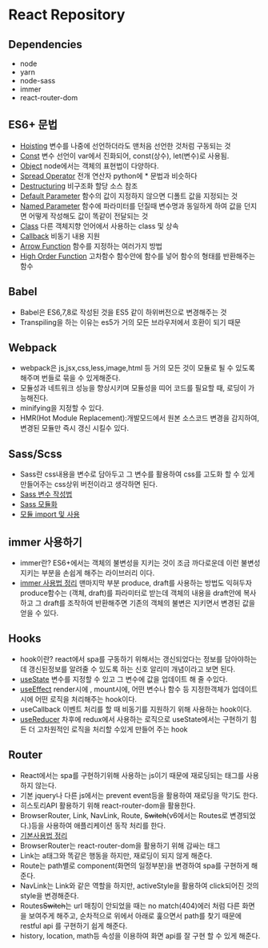 # React  Repository

## Dependencies
- node
- yarn
- node-sass
- immer
- react-router-dom

## ES6+ 문법
- [Hoisting](https://github.com/hyunseokjoo/prac_react/blob/main/basic_ES6%2B/hoisting.js)  변수를 나중에 선언하더라도 맨처음 선언한 것처럼 구동되는 것
- [Const](https://github.com/hyunseokjoo/prac_react/blob/main/basic_ES6%2B/const.js)  변수 선언이 var에서 진화되어, const(상수), let(변수)로 사용됨.
- [Object](https://github.com/hyunseokjoo/prac_react/blob/main/basic_ES6%2B/object.js)  node에서는 객체의 표현법이 다양하다.
- [Spread Operator](https://github.com/hyunseokjoo/prac_react/blob/main/basic_ES6%2B/spreadOperator.js) 전개 연산자 python에 * 문법과 비슷하다
- [Destructuring](https://github.com/hyunseokjoo/prac_react/blob/main/basic_ES6%2B/namedParameters.js)  비구조화 할당 소스 참조
- [Default Parameter](https://github.com/hyunseokjoo/prac_react/blob/main/basic_ES6%2B/defaultParameters.js)  함수의 값이 지정하지 않으면 디폴트 값을 지정되는 것
- [Named Parameter](https://github.com/hyunseokjoo/prac_react/blob/main/basic_ES6%2B/namedParameters.js) 함수에 파라미터를 던질때 변수명과 동일하게 하여 값을 던지면 어떻게 작성해도 값이 똑같이 전달되는 것 
- [Class](https://github.com/hyunseokjoo/prac_react/blob/main/basic_ES6%2B/class.js)  다른 객체지향 언어에서 사용하는 class 및 상속
- [Callback](https://github.com/hyunseokjoo/prac_react/blob/main/basic_ES6%2B/callback.js)  비동기 내용 지원
- [Arrow Function](https://github.com/hyunseokjoo/prac_react/blob/main/basic_ES6%2B/arrowFunction.js)  함수를 지정하는 여러가지 방법
- [High Order Function](https://github.com/hyunseokjoo/prac_react/blob/main/basic_ES6%2B/highOrderFunction.js) 고차함수 함수안에 함수를 넣어 함수의 형태를 반환해주는 함수

## Babel
- Babel은 ES6,7,8로 작성된 것을 ES5 같이 하위버전으로 변경해주는 것 
- Transpiling을 하는 이유는 es5가 거의 모든 브라우저에서 호환이 되기 때문

## Webpack
- webpack은 js,jsx,css,less,image,html 등 거의 모든 것이 모듈로 될 수 있도록 해주며 번들로 묶을 수 있게해준다.
- 모듈성과 네트워크 성능을 향상시키며 모듈성을 띠어 코드를 필요할 때, 로딩이 가능해진다.
- minifying을 지정할 수 있다.
- HMR(Hot Module Replacement):개발모드에서 원본 소스코드 변경을 감지하여, 변경된 모듈만 즉시 갱신 시킬수 있다.


## Sass/Scss
- Sass란 css내용을 변수로 담아두고 그 변수를 활용하여 css를 고도화 할 수 있게 만들어주는 css상위 버전이라고 생각하면 된다.
- [Sass 변수 작성법](https://github.com/hyunseokjoo/prac_react/blob/main/front_end/src/shared.scss)
- [Sass 모듈화](https://github.com/hyunseokjoo/prac_react/blob/main/front_end/src/Profile.module.scss)
- [모듈 import 및 사용](https://github.com/hyunseokjoo/prac_react/blob/main/front_end/src/Profile.js)

## immer 사용하기
- immer란? ES6+에서는 객체의 불변성을 지키는 것이 조금 까다로운데 이런 불변성 지키는 부분을 손쉽게 해주는 라이브러리 이다.
- [immer 사용법 정리](https://github.com/hyunseokjoo/prac_react/blob/main/front_end/src/immer_test.js) 맨마지막 부분 produce, draft를 사용하는 방법도 익혀두자produce함수는 (객체, draft)를 파라미터로 받는데 객체의 내용을 draft안에 복사하고 그 draft를 조작하여 반환해주면 기존의 객체의 불변은 지키면서 변경된 값을 얻을 수 있다.

## Hooks
- hook이란? react에서 spa를 구동하기 위해서는 갱신되었다는 정보를 담아야하는데 갱신된정보를 알려줄 수 있도록 하는 신호 알리미 개념이라고 보면 된다.
- [useState](https://github.com/hyunseokjoo/prac_react/blob/main/front_end/src/custom.js) 변수를 지정할 수 있고 그 변수에 값을 업데이트 해 줄 수있다.
- [useEffect](https://github.com/hyunseokjoo/prac_react/blob/main/front_end/src/custom.js) render시에 , mount시에, 어떤 변수나 함수 등 지정한객체가 업데이트 시에 어떤 로직을 처리해주는 hook이다.
- useCallback 이벤트 처리를 할 때 비동기를 지원하기 위해 사용하는 hook이다.
- [useReducer](https://github.com/hyunseokjoo/prac_react/blob/main/front_end/src/useReducer.js) 차후에 redux에서 사용하는 로직으로 useState에서는 구현하기 힘든 더 고차원적인 로직을 처리할 수있게 만들어 주는 hook


## Router
- React에서는 spa를 구현하기위해 사용하는 js이기 때문에 재로딩되는 <a>태그를 사용하지 않는다.
- 기본 jquery나 다른 js에서는 prevent event등을 활용하여 재로딩을 막기도 한다.
- 히스토리API 활용하기 위해 react-router-dom을 활용한다.
- BrowserRouter, Link, NavLink, Route, ~~Switch~~(v6에서는 Routes로 변경되었다.)등을 사용하여 애플리케이션 동작 처리를 한다.
- [기본사용법 정리](https://github.com/hyunseokjoo/prac_react/blob/main/front_end/src/useReducer.js)
- BrowserRouter는 react-router-dom을 활용하기 위해 감싸는 태그 
- Link는 a태그와 똑같은 행동을 하지만, 재로딩이 되지 않게 해준다.
- Route는 path별로 component(화면의 일정부분)을 변경하여 spa를 구현하게 해준다.
- NavLink는 Link와 같은 역할을 하지만, activeStyle을 활용하여 click되어진 것의 style을 변경해준다.
- Routes~~Switch~~는 url 매칭이 안되었을 때는 no match(404)에러 처럼 다른 화면을 보여주게 해주고, 순차적으로 위에서 아래로 훑으면서 path를 찾기 때문에 restful api 를 구현하기 쉽게 해준다.
- history, location, math등 속성을 이용하여 화면 api를 잘 구현 할 수 있게 해준다.
  
